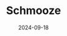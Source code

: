 ---  
layout: startup_page  
title: "Schmooze"  
id: "schmoozedating.com"  
permalink: "/schmoozeschmoozedating.com09182024/"  
website: "https://www.schmoozedating.com/"  
funding_round: "Series A"  
funding_amount: "$4M"  
investors: "Elevation Capital, Ultrahuman founders, The Souled Store founders, Paytm founders, Mosaic Wellness founders"  
about: "Schmooze is an AI-powered meme-based dating app that connects users based on shared humor and personality traits. It uses AI to match users through meme interactions, offering a unique approach to online dating that prioritizes meaningful connections beyond superficial swipes. The app has already attracted over a million users in India within 10 months."  
markets: "Dating, AI, Social Networking Platforms, Communities, Lifestyle, Social Content"  
hq: "Palo Alto, California, United States"  
founded_year: "2021"  
linkedin: "https://www.linkedin.com/company/schmooze-dating"  
twitter: "https://twitter.com/schmooze_dating"  
instagram: ""  
facebook: ""  
crunchbase: "https://www.crunchbase.com/organization/schmooze-dating"  
pitchbook: "https://pitchbook.com/profiles/company/466865-74"  

date_display: "18-Sep-2024"  
date: "2024-09-18"

# SEO Optimization  
meta_title: "Schmooze - Series A Funding ($4M)"  
meta_description: "Schmooze, Schmooze is an AI-powered meme-based dating app that connects users based on shared humor and personality traits. It uses AI to match users through me..."  
meta_keywords: "Schmooze, Dating, AI, Social Networking Platforms, Communities, Lifestyle, Social Content, Series A funding"  
canonical_url: "https://startup.projectstartups.com/schmoozeschmoozedating.com09182024/"  
---